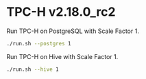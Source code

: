 # TPC-H v2.18.0_rc2

Run TPC-H on PostgreSQL with Scale Factor 1.

```sh
./run.sh --postgres 1
```

Run TPC-H on Hive with Scale Factor 1.

```sh
./run.sh --hive 1
```
